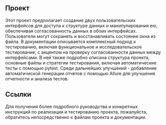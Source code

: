 ## Проект
Этот проект предполагает создание двух пользовательских интерфейсов для доступа к структуре данных и манипулирования ею, обеспечивая согласованность данных в обоих интерфейсах. Пользователи могут сохранять и восстанавливать состояние окна из файла. В документации описывается комплексный подход к тестированию, включая функциональное и исследовательское тестирование, с акцентом на проверку согласованности данных между интерфейсами. В ней также подробно описана структура проекта, основные файлы и стратегии тестирования, включая автоматические тесты с помощью pytest. Среди дальнейших улучшений - добавление автоматической генерации отчетов с помощью Allure для улучшения отчетности и анализа тестов.

## Ссылки
Для получения более подробного руководства и конкретных инструкций по реализации и тестированию проекта, пожалуйста, обратитесь непосредственно к файлам проекта и документации.
